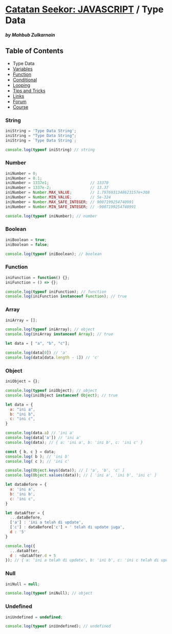 # [Catatan Seekor: **JAVASCRIPT**](https://github.com/mahbubzulkarnain/catatan-seekor-javascript) / Type Data
##### by Mahbub Zulkarnain

## Table of Contents
* Type Data
* [Variables](https://github.com/mahbubzulkarnain/catatan-seekor-javascript/blob/master/modules/variables.md)
* [Function](https://github.com/mahbubzulkarnain/catatan-seekor-javascript/blob/master/modules/function.md)
* [Conditional](https://github.com/mahbubzulkarnain/catatan-seekor-javascript/blob/master/modules/conditional.md)
* [Looping](https://github.com/mahbubzulkarnain/catatan-seekor-javascript/blob/master/modules/looping.md)
* [Tips and Tricks](https://github.com/mahbubzulkarnain/catatan-seekor-javascript/blob/master/modules/tips_and_tricks.md)
* [Links](https://github.com/mahbubzulkarnain/catatan-seekor-javascript#links)
* [Forum](https://github.com/mahbubzulkarnain/catatan-seekor-javascript#forum)
* [Course](https://github.com/mahbubzulkarnain/catatan-seekor-javascript#course)

### String
```javascript
iniString = 'Type Data String';
iniString = "Type Data String";
iniString = `Type Data String`;
```
```javascript
console.log(typeof iniString) // string
```

### Number
```javascript
iniNumber = 0;
iniNumber = 0.1;
iniNumber = 1337e1;                  // 13370
iniNumber = 1337e-2;                 // 13.37
iniNumber = Number.MAX_VALUE;        // 1.7976931348623157e+308
iniNumber = Number.MIN_VALUE;        // 5e-324
iniNumber = Number.MAX_SAFE_INTEGER; // 9007199254740991
iniNumber = Number.MIN_SAFE_INTEGER; // -9007199254740991
```
```javascript
console.log(typeof iniNumber); // number
```

### Boolean
```javascript
iniBoolean = true;
iniBoolean = false;
```
```javascript
console.log(typeof iniBoolean); // boolean
```

### Function
```javascript
iniFunction = function() {};
iniFunction = () => {};
```
```javascript
console.log(typeof iniFunction); // function
console.log(iniFunction instanceof Function); // true
```

### Array
```javascript
iniArray = [];
```
```javascript
console.log(typeof iniArray); // object
console.log(iniArray instanceof Array); // true
```
```javascript
let data = [ "a", "b", "c"];

console.log(data[0]) // 'a'
console.log(data[data.length - 1]) // 'c'
```

### Object
```javascript
iniObject = {};
```
```javascript
console.log(typeof iniObject); // object
console.log(iniObject instanceof Object); // true
```
```javascript
let data = {
  a: "ini a",
  b: "ini b",
  c: "ini c",
}

console.log(data.a) // 'ini a'
console.log(data['a']) // 'ini a'
console.log(data); // { a: 'ini a', b: 'ini b', c: 'ini c' }

const { b, c } = data;
console.log( b ); // 'ini b'
console.log( c ); // 'ini c'

console.log(Object.keys(data)); // [ 'a', 'b', 'c' ]
console.log(Object.values(data)); // [ 'ini a', 'ini b', 'ini c' ]

```
```javascript
let dataBefore = {
  a: 'ini a',
  b: 'ini b',
  c: 'ini c',
}

let dataAfter = {
  ...dataBefore,
  ['a'] : 'ini a telah di update',
  ['c'] : dataBefore['c'] + ' telah di update juga',
  d : '5'
}

console.log({
  ...dataAfter,
  d : +dataAfter.d + 5 
}); // { a: 'ini a telah di update', b: 'ini b', c: 'ini c telah di update juga', d: 10 }
```

### Null
```javascript
iniNull = null;
```
```javascript
console.log(typeof iniNull); // object
```

### Undefined
```javascript
iniUndefined = undefined;
```
```javascript
console.log(typeof iniUndefined); // undefined
```
